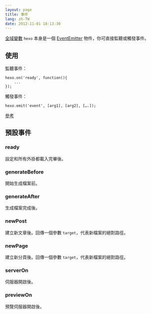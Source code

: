 ```yaml
---
layout: page
title: 事件
lang: zh-TW
date: 2012-11-01 18:13:30
---
```


[全域變數][1] `hexo` 本身是一個 [EventEmitter][2] 物件，你可直接監聽或觸發事件。

## 使用

監聽事件：

```
hexo.on('ready', function(){
	...
});
```

觸發事件：

```
hexo.emit('event', [arg1], [arg2], [….]);
```

[參考][2]

## 預設事件

### ready

設定和所有外掛都載入完畢後。

### generateBefore

開始生成檔案前。

### generateAfter

生成檔案完成後。

### newPost

建立新文章後。回傳一個參數 `target`，代表新檔案的絕對路徑。

### newPage

建立新分頁後。回傳一個參數 `target`，代表新檔案的絕對路徑。

### serverOn

伺服器開啟後。

### previewOn

預覽伺服器開啟後。

[1]: global-variables.html
[2]: http://nodejs.org/api/events.html#events_class_events_eventemitter